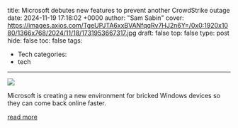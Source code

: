 title: Microsoft debutes new features to prevent another CrowdStrike outage
date: 2024-11-19 17:18:02 +0000
author: "Sam Sabin"
cover: https://images.axios.com/TgeUPJTA6xxBVANfqqRv7HJ2n6Y=/0x0:1920x1080/1366x768/2024/11/18/1731953667317.jpg
draft: false
top: false
type: post
hide: false
toc: false
tags:
  - Tech
categories:
  - tech
---

![](https://images.axios.com/TgeUPJTA6xxBVANfqqRv7HJ2n6Y=/0x0:1920x1080/1366x768/2024/11/18/1731953667317.jpg)

Microsoft is creating a new environment for bricked Windows devices so they can come back online faster.

[read more](https://www.axios.com/2024/11/19/microsoft-ignite-windows-resiliency-initiative)
